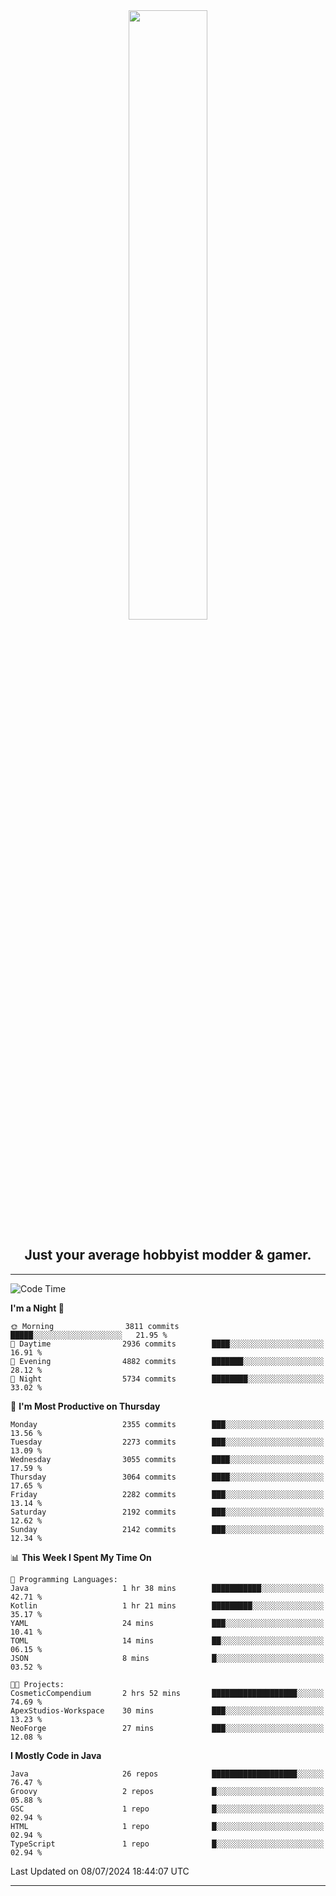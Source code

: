 <div align="center">
  <a href="https://apexmodder.xyz/"><img width="50%" height="50%" src="https://i.imgur.com/pc4HkGz.png"></a>
</div>
<h2 align="center">Just your average hobbyist modder & gamer.</h2>

---

<!--START_SECTION:waka-->
![Code Time](http://img.shields.io/badge/Code%20Time-1%2C268%20hrs%2045%20mins-blue)

**I'm a Night 🦉** 

```text
🌞 Morning                3811 commits        █████░░░░░░░░░░░░░░░░░░░░   21.95 % 
🌆 Daytime                2936 commits        ████░░░░░░░░░░░░░░░░░░░░░   16.91 % 
🌃 Evening                4882 commits        ███████░░░░░░░░░░░░░░░░░░   28.12 % 
🌙 Night                  5734 commits        ████████░░░░░░░░░░░░░░░░░   33.02 % 
```
📅 **I'm Most Productive on Thursday** 

```text
Monday                   2355 commits        ███░░░░░░░░░░░░░░░░░░░░░░   13.56 % 
Tuesday                  2273 commits        ███░░░░░░░░░░░░░░░░░░░░░░   13.09 % 
Wednesday                3055 commits        ████░░░░░░░░░░░░░░░░░░░░░   17.59 % 
Thursday                 3064 commits        ████░░░░░░░░░░░░░░░░░░░░░   17.65 % 
Friday                   2282 commits        ███░░░░░░░░░░░░░░░░░░░░░░   13.14 % 
Saturday                 2192 commits        ███░░░░░░░░░░░░░░░░░░░░░░   12.62 % 
Sunday                   2142 commits        ███░░░░░░░░░░░░░░░░░░░░░░   12.34 % 
```


📊 **This Week I Spent My Time On** 

```text
💬 Programming Languages: 
Java                     1 hr 38 mins        ███████████░░░░░░░░░░░░░░   42.71 % 
Kotlin                   1 hr 21 mins        █████████░░░░░░░░░░░░░░░░   35.17 % 
YAML                     24 mins             ███░░░░░░░░░░░░░░░░░░░░░░   10.41 % 
TOML                     14 mins             ██░░░░░░░░░░░░░░░░░░░░░░░   06.15 % 
JSON                     8 mins              █░░░░░░░░░░░░░░░░░░░░░░░░   03.52 % 

🐱‍💻 Projects: 
CosmeticCompendium       2 hrs 52 mins       ███████████████████░░░░░░   74.69 % 
ApexStudios-Workspace    30 mins             ███░░░░░░░░░░░░░░░░░░░░░░   13.23 % 
NeoForge                 27 mins             ███░░░░░░░░░░░░░░░░░░░░░░   12.08 % 
```

**I Mostly Code in Java** 

```text
Java                     26 repos            ███████████████████░░░░░░   76.47 % 
Groovy                   2 repos             █░░░░░░░░░░░░░░░░░░░░░░░░   05.88 % 
GSC                      1 repo              █░░░░░░░░░░░░░░░░░░░░░░░░   02.94 % 
HTML                     1 repo              █░░░░░░░░░░░░░░░░░░░░░░░░   02.94 % 
TypeScript               1 repo              █░░░░░░░░░░░░░░░░░░░░░░░░   02.94 % 
```




 Last Updated on 08/07/2024 18:44:07 UTC
<!--END_SECTION:waka-->

---
